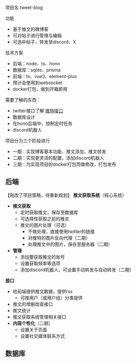 项目名 tweet-blog

功能
- 基于推文的微博客
- 可对帖子进行管理与编辑
- 可选中帖子，转发至discord、X

技术方案
- 后端：node、ts、hono
- 数据库：sqlite、prisma
- 前端：ts、vue3、element-plus
- 预计会使用到websocket
- docker打包，做到开箱即用

需要了解的东西：
- twitter接口了解 [推特接口](笔记/推特接口.md)
- 数据库设计
- 在hono后端中，控制定时任务
- discord机器人

项目分为三个阶段进行
- 一期：实现博客基本功能、推文添加、推文转发
- 二期：实现更灵活的配置，添加discord机器人
- 三期：为实现项目的docker打包而做修改，打包发布


## 后端
【刚改了项目策略，待重新规划】
**推文获取系统**（核心系统）
- **推文获取**
	- 定时获取推文，保存至数据库
	- 可选择性获取之前的推文
	- 推文的图片处理（可选）
		- 不做处理，直接使用twitter的链接
		- 对推特的图片反向代理（二期）
		- 处理推文中的图片，保存至服务器（二期）
- **管理**
	- 添加要获取推文的账号
	- 设置获取频率等选项
	- 添加discord机器人，可设置手动转发与自动转发（二期）

**接口**
- 给前端提供推文数据，提供rss
	- 可按用户（或用户组）分类提供
- 推文的增删改查接口
- 推文统计
- 推文获取系统管理相关接口
- **内容个性化**（二期）
	- 设置关于页面
	- 设置社交媒体联系方式


## 数据库







